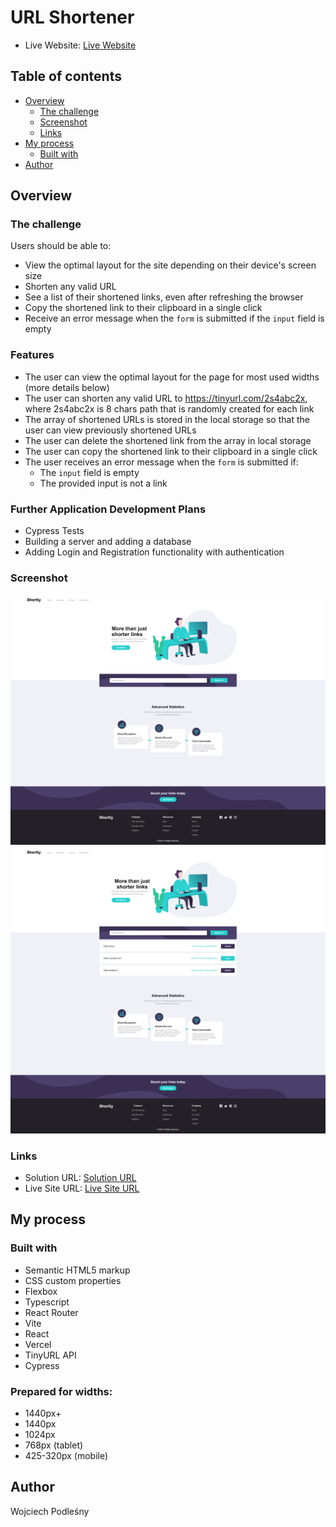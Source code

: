 #  URL Shortener

- Live Website: [Live Website](https://url-shortener-apps.netlify.app/)

## Table of contents

- [Overview](#overview)
  - [The challenge](#the-challenge)
  - [Screenshot](#screenshot)
  - [Links](#links)
- [My process](#my-process)
  - [Built with](#built-with)
- [Author](#author)

## Overview

### The challenge

Users should be able to:

- View the optimal layout for the site depending on their device's screen size
- Shorten any valid URL
- See a list of their shortened links, even after refreshing the browser
- Copy the shortened link to their clipboard in a single click
- Receive an error message when the `form` is submitted if the `input` field is empty

### Features

- The user can view the optimal layout for the page for most used widths (more details below)
- The user can shorten any valid URL to https://tinyurl.com/2s4abc2x, where 2s4abc2x is 8 chars path that is randomly created for each link
- The array of shortened URLs is stored in the local storage so that the user can view previously shortened URLs
- The user can delete the shortened link from the array in local storage
- The user can copy the shortened link to their clipboard in a single click
- The user receives an error message when the `form` is submitted if:
  - The `input` field is empty
  - The provided input is not a link

### Further Application Development Plans

- Cypress Tests
- Building a server and adding a database
- Adding Login and Registration functionality with authentication

### Screenshot

![Desktop Design](./src/assets/images/Screenshot.png)
![Desktop Design](./src/assets/images/Screenshot%20shortener%20links.png)


### Links

- Solution URL: [Solution URL](https://github.com/Wojciech-Podlesny/URL-Shortener)
- Live Site URL: [Live Site URL](https://url-shortener-apps.vercel.app/)

## My process

### Built with

- Semantic HTML5 markup
- CSS custom properties
- Flexbox
- Typescript
- React Router
- Vite
- React
- Vercel
- TinyURL API
- Cypress 


### Prepared for widths:

- 1440px+
- 1440px
- 1024px
- 768px (tablet)
- 425-320px (mobile)

## Author

Wojciech Podleśny